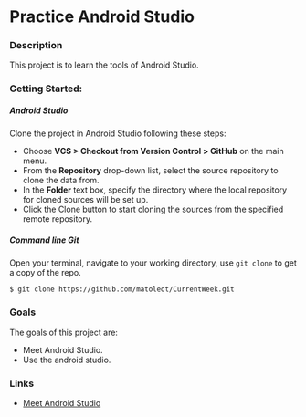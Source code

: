 # Practice Android Studio

### Description
This project is to learn the tools of Android Studio.

### Getting Started:
##### Android Studio
Clone the project in Android Studio following these steps:
* Choose **VCS > Checkout from Version Control > GitHub** on the main menu.
* From the **Repository** drop-down list, select the source repository to clone the data from.
* In the **Folder** text box, specify the directory where the local repository for cloned sources will be set up.
* Click the Clone button to start cloning the sources from the specified remote repository.

##### Command line Git
Open your terminal, navigate to your working directory, use `git clone` to get a copy of the repo.

```
$ git clone https://github.com/matoleot/CurrentWeek.git
```

### Goals
The goals of this project are:
* Meet Android Studio.
* Use the android studio.

### Links
* [Meet Android Studio]

[Meet Android Studio]: <https://developer.android.com/studio/intro/index.html?hl=es-419>